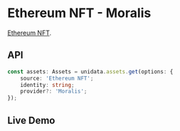 # Ethereum NFT - Moralis

[Ethereum NFT](https://ethereum.org/en/nft/).

## API

```ts
const assets: Assets = unidata.assets.get(options: {
    source: 'Ethereum NFT';
    identity: string;
    provider?: 'Moralis';
});
```

## Live Demo

<Assets :source="'Ethereum NFT'" :defaultIdentity="'0xC8b960D09C0078c18Dcbe7eB9AB9d816BcCa8944'" />
